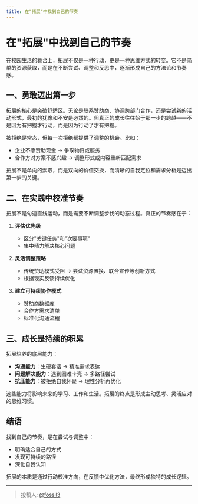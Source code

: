 ```yaml
---
title: 在"拓展"中找到自己的节奏
---
```


# 在"拓展"中找到自己的节奏

在校园生活的舞台上，拓展不仅是一种行动，更是一种思维方式的转变。它不是简单的资源获取，而是在不断尝试、调整和反思中，逐渐形成自己的方法论和节奏感。

## 一、勇敢迈出第一步

拓展的核心是突破舒适区。无论是联系赞助商、协调跨部门合作，还是尝试新的活动形式，最初的犹豫和不安是必然的。但真正的成长往往始于那一步的跨越——不是因为有把握才行动，而是因为行动了才有把握。

被拒绝是常态，但每一次拒绝都提供了调整的机会。比如：
- 企业不愿赞助现金 → 争取物资或服务
- 合作方对方案不感兴趣 → 调整形式或内容重新匹配需求

拓展不是单向的索取，而是双向的价值交换，而清晰的自我定位和需求分析是迈出第一步的关键。

## 二、在实践中校准节奏

拓展不是匀速直线运动，而是需要不断调整步伐的动态过程。真正的节奏感在于：

1. **评估优先级**
   - 区分"关键任务"和"次要事项"
   - 集中精力解决核心问题

2. **灵活调整策略**
   - 传统赞助模式受阻 → 尝试资源置换、联合宣传等创新方式
   - 根据现实反馈持续优化

3. **建立可持续协作模式**
   - 赞助商数据库
   - 合作方需求清单
   - 标准化沟通流程

## 三、成长是持续的积累

拓展培养的底层能力：
- **沟通能力**：生硬套话 → 精准需求表达
- **问题解决能力**：遇到困难卡壳 → 多路径尝试
- **抗压能力**：被拒绝自我怀疑 → 理性分析再优化

这些能力将影响未来的学习、工作和生活。拓展的终点是形成主动思考、灵活应对的思维习惯。

## 结语

找到自己的节奏，是在尝试与调整中：
- 明确适合自己的方式
- 发现可持续的路径
- 深化自我认知

拓展的本质是通过行动校准方向，在反馈中优化方法，最终形成独特的成长逻辑。

---

> 投稿人: [@fossil3](https://github.com/fossil3)
